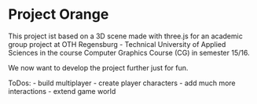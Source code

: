 # Project Orange
This project ist based on a 3D scene made with three.js for an academic group project at OTH Regensburg - Technical University of Applied Sciences in the course Computer Graphics Course (CG) in semester 15/16.

We now want to develop the project further just for fun.

ToDos:
	- build multiplayer
	- create player characters
	- add much more interactions
	- extend game world
